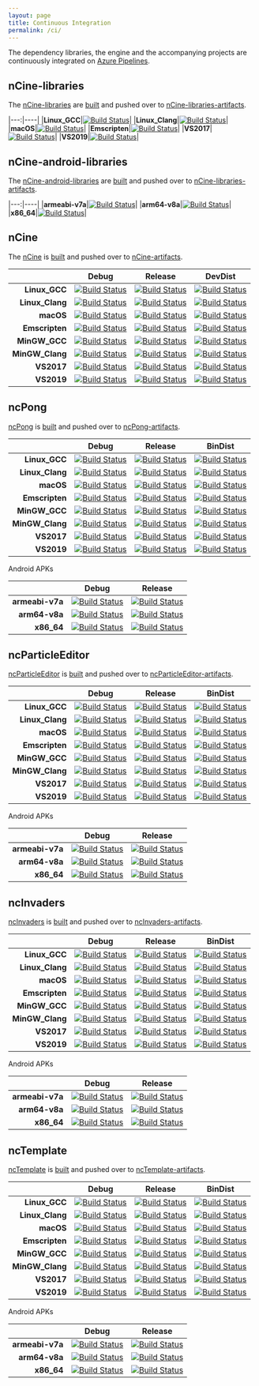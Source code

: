 ```yaml
---
layout: page
title: Continuous Integration
permalink: /ci/
---
```


The dependency libraries, the engine and the accompanying projects are continuously integrated on [Azure Pipelines](https://dev.azure.com/encelo/nCine/).

## nCine-libraries

The [nCine-libraries](https://github.com/nCine/nCine-libraries) are [built](https://dev.azure.com/encelo/nCine/_build?definitionId=1) and pushed over to [nCine-libraries-artifacts](https://github.com/nCine/nCine-libraries-artifacts).

|---:|----|
|**Linux_GCC**|[![Build Status](https://dev.azure.com/encelo/nCine/_apis/build/status/nCine.nCine-libraries?branchName=master&jobName=Linux%2C%20macOS%20and%20Emscripten&configuration=Linux%2C%20macOS%20and%20Emscripten%20Linux%20GCC)](https://dev.azure.com/encelo/nCine/_build/latest?definitionId=1&branchName=master)|
|**Linux_Clang**|[![Build Status](https://dev.azure.com/encelo/nCine/_apis/build/status/nCine.nCine-libraries?branchName=master&jobName=Linux%2C%20macOS%20and%20Emscripten&configuration=Linux%2C%20macOS%20and%20Emscripten%20Linux%20Clang)](https://dev.azure.com/encelo/nCine/_build/latest?definitionId=1&branchName=master)|
|**macOS**|[![Build Status](https://dev.azure.com/encelo/nCine/_apis/build/status/nCine.nCine-libraries?branchName=master&jobName=Linux%2C%20macOS%20and%20Emscripten&configuration=Linux%2C%20macOS%20and%20Emscripten%20macOS)](https://dev.azure.com/encelo/nCine/_build/latest?definitionId=1&branchName=master)|
|**Emscripten**|[![Build Status](https://dev.azure.com/encelo/nCine/_apis/build/status/nCine.nCine-libraries?branchName=master&jobName=Linux%2C%20macOS%20and%20Emscripten&configuration=Linux%2C%20macOS%20and%20Emscripten%20Emscripten)](https://dev.azure.com/encelo/nCine/_build/latest?definitionId=1&branchName=master)|
|**VS2017**|[![Build Status](https://dev.azure.com/encelo/nCine/_apis/build/status/nCine.nCine-libraries?branchName=master&jobName=Windows&configuration=Windows%20VS2017)](https://dev.azure.com/encelo/nCine/_build/latest?definitionId=1&branchName=master)|
|**VS2019**|[![Build Status](https://dev.azure.com/encelo/nCine/_apis/build/status/nCine.nCine-libraries?branchName=master&jobName=Windows&configuration=Windows%20VS2019)](https://dev.azure.com/encelo/nCine/_build/latest?definitionId=1&branchName=master)|

## nCine-android-libraries

The [nCine-android-libraries](https://github.com/nCine/nCine-android-libraries) are [built](https://dev.azure.com/encelo/nCine/_build?definitionId=2) and pushed over to [nCine-libraries-artifacts](https://github.com/nCine/nCine-libraries-artifacts).

|---:|----|
|**armeabi-v7a**|[![Build Status](https://dev.azure.com/encelo/nCine/_apis/build/status/nCine.nCine-android-libraries?branchName=master&jobName=Job&configuration=Job%20armeabi-v7a)](https://dev.azure.com/encelo/nCine/_build/latest?definitionId=2&branchName=master)|
|**arm64-v8a**|[![Build Status](https://dev.azure.com/encelo/nCine/_apis/build/status/nCine.nCine-android-libraries?branchName=master&jobName=Job&configuration=Job%20arm64-v8a)](https://dev.azure.com/encelo/nCine/_build/latest?definitionId=2&branchName=master)|
|**x86_64**|[![Build Status](https://dev.azure.com/encelo/nCine/_apis/build/status/nCine.nCine-android-libraries?branchName=master&jobName=Job&configuration=Job%20x86_64)](https://dev.azure.com/encelo/nCine/_build/latest?definitionId=2&branchName=master)|

## nCine

The [nCine](https://github.com/nCine/nCine) is [built](https://dev.azure.com/encelo/nCine/_build?definitionId=3) and pushed over to [nCine-artifacts](https://github.com/nCine/nCine-artifacts).

|              |Debug|Release|DevDist|
|-------------:|-----|-------|-------|
|**Linux_GCC**|[![Build Status](https://dev.azure.com/encelo/nCine/_apis/build/status/nCine.nCine?branchName=master&jobName=Linux%20and%20macOS&configuration=Linux%20and%20macOS%20Linux%20GCC%20Debug)](https://dev.azure.com/encelo/nCine/_build/latest?definitionId=3&branchName=master)|[![Build Status](https://dev.azure.com/encelo/nCine/_apis/build/status/nCine.nCine?branchName=master&jobName=Linux%20and%20macOS&configuration=Linux%20and%20macOS%20Linux%20GCC%20Release)](https://dev.azure.com/encelo/nCine/_build/latest?definitionId=3&branchName=master)|[![Build Status](https://dev.azure.com/encelo/nCine/_apis/build/status/nCine.nCine?branchName=master&jobName=Linux%20and%20macOS&configuration=Linux%20and%20macOS%20Linux%20GCC%20Release)](https://dev.azure.com/encelo/nCine/_build/latest?definitionId=3&branchName=master)|
|**Linux_Clang**|[![Build Status](https://dev.azure.com/encelo/nCine/_apis/build/status/nCine.nCine?branchName=master&jobName=Linux%20and%20macOS&configuration=Linux%20and%20macOS%20Linux%20Clang%20Debug)](https://dev.azure.com/encelo/nCine/_build/latest?definitionId=3&branchName=master)|[![Build Status](https://dev.azure.com/encelo/nCine/_apis/build/status/nCine.nCine?branchName=master&jobName=Linux%20and%20macOS&configuration=Linux%20and%20macOS%20Linux%20Clang%20Release)](https://dev.azure.com/encelo/nCine/_build/latest?definitionId=3&branchName=master)|[![Build Status](https://dev.azure.com/encelo/nCine/_apis/build/status/nCine.nCine?branchName=master&jobName=Linux%20and%20macOS&configuration=Linux%20and%20macOS%20Linux%20Clang%20DevDist)](https://dev.azure.com/encelo/nCine/_build/latest?definitionId=3&branchName=master)|
|**macOS**|[![Build Status](https://dev.azure.com/encelo/nCine/_apis/build/status/nCine.nCine?branchName=master&jobName=Linux%20and%20macOS&configuration=Linux%20and%20macOS%20macOS%20Debug)](https://dev.azure.com/encelo/nCine/_build/latest?definitionId=3&branchName=master)|[![Build Status](https://dev.azure.com/encelo/nCine/_apis/build/status/nCine.nCine?branchName=master&jobName=Linux%20and%20macOS&configuration=Linux%20and%20macOS%20macOS%20Release)](https://dev.azure.com/encelo/nCine/_build/latest?definitionId=3&branchName=master)|[![Build Status](https://dev.azure.com/encelo/nCine/_apis/build/status/nCine.nCine?branchName=master&jobName=Linux%20and%20macOS&configuration=Linux%20and%20macOS%20macOS%20DevDist)](https://dev.azure.com/encelo/nCine/_build/latest?definitionId=3&branchName=master)|
|**Emscripten**|[![Build Status](https://dev.azure.com/encelo/nCine/_apis/build/status/nCine.nCine?branchName=develop&jobName=Emscripten&configuration=Emscripten%20Emscripten%20Debug)](https://dev.azure.com/encelo/nCine/_build/latest?definitionId=3&branchName=develop)|[![Build Status](https://dev.azure.com/encelo/nCine/_apis/build/status/nCine.nCine?branchName=develop&jobName=Emscripten&configuration=Emscripten%20Emscripten%20Release)](https://dev.azure.com/encelo/nCine/_build/latest?definitionId=3&branchName=develop)|[![Build Status](https://dev.azure.com/encelo/nCine/_apis/build/status/nCine.nCine?branchName=develop&jobName=Emscripten&configuration=Emscripten%20Emscripten%20DevDist)](https://dev.azure.com/encelo/nCine/_build/latest?definitionId=3&branchName=develop)|
|**MinGW_GCC**|[![Build Status](https://dev.azure.com/encelo/nCine/_apis/build/status/nCine.nCine?branchName=master&jobName=Windows%20and%20MinGW&configuration=Windows%20and%20MinGW%20MinGW%20GCC%20Debug)](https://dev.azure.com/encelo/nCine/_build/latest?definitionId=3&branchName=master)|[![Build Status](https://dev.azure.com/encelo/nCine/_apis/build/status/nCine.nCine?branchName=master&jobName=Windows%20and%20MinGW&configuration=Windows%20and%20MinGW%20MinGW%20GCC%20Release)](https://dev.azure.com/encelo/nCine/_build/latest?definitionId=3&branchName=master)|[![Build Status](https://dev.azure.com/encelo/nCine/_apis/build/status/nCine.nCine?branchName=master&jobName=Windows%20and%20MinGW&configuration=Windows%20and%20MinGW%20MinGW%20GCC%20DevDist)](https://dev.azure.com/encelo/nCine/_build/latest?definitionId=3&branchName=master)|
|**MinGW_Clang**|[![Build Status](https://dev.azure.com/encelo/nCine/_apis/build/status/nCine.nCine?branchName=master&jobName=Windows%20and%20MinGW&configuration=Windows%20and%20MinGW%20MinGW%20Clang%20Debug)](https://dev.azure.com/encelo/nCine/_build/latest?definitionId=3&branchName=master)|[![Build Status](https://dev.azure.com/encelo/nCine/_apis/build/status/nCine.nCine?branchName=master&jobName=Windows%20and%20MinGW&configuration=Windows%20and%20MinGW%20MinGW%20Clang%20Release)](https://dev.azure.com/encelo/nCine/_build/latest?definitionId=3&branchName=master)|[![Build Status](https://dev.azure.com/encelo/nCine/_apis/build/status/nCine.nCine?branchName=master&jobName=Windows%20and%20MinGW&configuration=Windows%20and%20MinGW%20MinGW%20Clang%20DevDist)](https://dev.azure.com/encelo/nCine/_build/latest?definitionId=3&branchName=master)|
|**VS2017**|[![Build Status](https://dev.azure.com/encelo/nCine/_apis/build/status/nCine.nCine?branchName=master&jobName=Windows%20and%20MinGW&configuration=Windows%20and%20MinGW%20VS2017%20Debug)](https://dev.azure.com/encelo/nCine/_build/latest?definitionId=3&branchName=master)|[![Build Status](https://dev.azure.com/encelo/nCine/_apis/build/status/nCine.nCine?branchName=master&jobName=Windows%20and%20MinGW&configuration=Windows%20and%20MinGW%20VS2017%20Release)](https://dev.azure.com/encelo/nCine/_build/latest?definitionId=3&branchName=master)|[![Build Status](https://dev.azure.com/encelo/nCine/_apis/build/status/nCine.nCine?branchName=master&jobName=Windows%20and%20MinGW&configuration=Windows%20and%20MinGW%20VS2017%20DevDist)](https://dev.azure.com/encelo/nCine/_build/latest?definitionId=3&branchName=master)|
|**VS2019**|[![Build Status](https://dev.azure.com/encelo/nCine/_apis/build/status/nCine.nCine?branchName=master&jobName=Windows%20and%20MinGW&configuration=Windows%20and%20MinGW%20VS2019%20Debug)](https://dev.azure.com/encelo/nCine/_build/latest?definitionId=3&branchName=master)|[![Build Status](https://dev.azure.com/encelo/nCine/_apis/build/status/nCine.nCine?branchName=master&jobName=Windows%20and%20MinGW&configuration=Windows%20and%20MinGW%20VS2019%20Release)](https://dev.azure.com/encelo/nCine/_build/latest?definitionId=3&branchName=master)|[![Build Status](https://dev.azure.com/encelo/nCine/_apis/build/status/nCine.nCine?branchName=master&jobName=Windows%20and%20MinGW&configuration=Windows%20and%20MinGW%20VS2019%20DevDist)](https://dev.azure.com/encelo/nCine/_build/latest?definitionId=3&branchName=master)|

## ncPong

[ncPong](https://github.com/nCine/ncPong) is [built](https://dev.azure.com/encelo/nCine/_build?definitionId=4) and pushed over to [ncPong-artifacts](https://github.com/nCine/ncPong-artifacts).

|              |Debug|Release|BinDist|
|-------------:|-----|-------|-------|
|**Linux_GCC**|[![Build Status](https://dev.azure.com/encelo/nCine/_apis/build/status/nCine.ncPong?branchName=master&jobName=Linux%20and%20macOS&configuration=Linux%20and%20macOS%20Linux%20GCC%20Debug)](https://dev.azure.com/encelo/nCine/_build/latest?definitionId=4&branchName=master)|[![Build Status](https://dev.azure.com/encelo/nCine/_apis/build/status/nCine.ncPong?branchName=master&jobName=Linux%20and%20macOS&configuration=Linux%20and%20macOS%20Linux%20GCC%20Release)](https://dev.azure.com/encelo/nCine/_build/latest?definitionId=4&branchName=master)|[![Build Status](https://dev.azure.com/encelo/nCine/_apis/build/status/nCine.ncPong?branchName=master&jobName=Linux%20and%20macOS&configuration=Linux%20and%20macOS%20Linux%20GCC%20BinDist)](https://dev.azure.com/encelo/nCine/_build/latest?definitionId=4&branchName=master)|
|**Linux_Clang**|[![Build Status](https://dev.azure.com/encelo/nCine/_apis/build/status/nCine.ncPong?branchName=master&jobName=Linux%20and%20macOS&configuration=Linux%20and%20macOS%20Linux%20Clang%20Debug)](https://dev.azure.com/encelo/nCine/_build/latest?definitionId=4&branchName=master)|[![Build Status](https://dev.azure.com/encelo/nCine/_apis/build/status/nCine.ncPong?branchName=master&jobName=Linux%20and%20macOS&configuration=Linux%20and%20macOS%20Linux%20Clang%20Release)](https://dev.azure.com/encelo/nCine/_build/latest?definitionId=4&branchName=master)|[![Build Status](https://dev.azure.com/encelo/nCine/_apis/build/status/nCine.ncPong?branchName=master&jobName=Linux%20and%20macOS&configuration=Linux%20and%20macOS%20Linux%20Clang%20BinDist)](https://dev.azure.com/encelo/nCine/_build/latest?definitionId=4&branchName=master)|
|**macOS**|[![Build Status](https://dev.azure.com/encelo/nCine/_apis/build/status/nCine.ncPong?branchName=master&jobName=Linux%20and%20macOS&configuration=Linux%20and%20macOS%20macOS%20Debug)](https://dev.azure.com/encelo/nCine/_build/latest?definitionId=4&branchName=master)|[![Build Status](https://dev.azure.com/encelo/nCine/_apis/build/status/nCine.ncPong?branchName=master&jobName=Linux%20and%20macOS&configuration=Linux%20and%20macOS%20macOS%20Release)](https://dev.azure.com/encelo/nCine/_build/latest?definitionId=4&branchName=master)|[![Build Status](https://dev.azure.com/encelo/nCine/_apis/build/status/nCine.ncPong?branchName=master&jobName=Linux%20and%20macOS&configuration=Linux%20and%20macOS%20macOS%20BinDist)](https://dev.azure.com/encelo/nCine/_build/latest?definitionId=4&branchName=master)|
|**Emscripten**|[![Build Status](https://dev.azure.com/encelo/nCine/_apis/build/status/nCine.ncPong?branchName=master&jobName=Emscripten&configuration=Emscripten%20Emscripten%20Debug)](https://dev.azure.com/encelo/nCine/_build/latest?definitionId=4&branchName=master)|[![Build Status](https://dev.azure.com/encelo/nCine/_apis/build/status/nCine.ncPong?branchName=master&jobName=Emscripten&configuration=Emscripten%20Emscripten%20Release)](https://dev.azure.com/encelo/nCine/_build/latest?definitionId=4&branchName=master)|[![Build Status](https://dev.azure.com/encelo/nCine/_apis/build/status/nCine.ncPong?branchName=master&jobName=Emscripten&configuration=Emscripten%20Emscripten%20BinDist)](https://dev.azure.com/encelo/nCine/_build/latest?definitionId=4&branchName=master)|
|**MinGW_GCC**|[![Build Status](https://dev.azure.com/encelo/nCine/_apis/build/status/nCine.ncPong?branchName=master&jobName=Windows%20and%20MinGW&configuration=Windows%20and%20MinGW%20MinGW%20GCC%20Debug)](https://dev.azure.com/encelo/nCine/_build/latest?definitionId=4&branchName=master)|[![Build Status](https://dev.azure.com/encelo/nCine/_apis/build/status/nCine.ncPong?branchName=master&jobName=Windows%20and%20MinGW&configuration=Windows%20and%20MinGW%20MinGW%20GCC%20Release)](https://dev.azure.com/encelo/nCine/_build/latest?definitionId=4&branchName=master)|[![Build Status](https://dev.azure.com/encelo/nCine/_apis/build/status/nCine.ncPong?branchName=master&jobName=Windows%20and%20MinGW&configuration=Windows%20and%20MinGW%20MinGW%20GCC%20BinDist)](https://dev.azure.com/encelo/nCine/_build/latest?definitionId=4&branchName=master)|
|**MinGW_Clang**|[![Build Status](https://dev.azure.com/encelo/nCine/_apis/build/status/nCine.ncPong?branchName=master&jobName=Windows%20and%20MinGW&configuration=Windows%20and%20MinGW%20MinGW%20Clang%20Debug)](https://dev.azure.com/encelo/nCine/_build/latest?definitionId=4&branchName=master)|[![Build Status](https://dev.azure.com/encelo/nCine/_apis/build/status/nCine.ncPong?branchName=master&jobName=Windows%20and%20MinGW&configuration=Windows%20and%20MinGW%20MinGW%20Clang%20Release)](https://dev.azure.com/encelo/nCine/_build/latest?definitionId=4&branchName=master)|[![Build Status](https://dev.azure.com/encelo/nCine/_apis/build/status/nCine.ncPong?branchName=master&jobName=Windows%20and%20MinGW&configuration=Windows%20and%20MinGW%20MinGW%20Clang%20BinDist)](https://dev.azure.com/encelo/nCine/_build/latest?definitionId=4&branchName=master)|
|**VS2017**|[![Build Status](https://dev.azure.com/encelo/nCine/_apis/build/status/nCine.ncPong?branchName=master&jobName=Windows%20and%20MinGW&configuration=Windows%20and%20MinGW%20VS2017%20Debug)](https://dev.azure.com/encelo/nCine/_build/latest?definitionId=4&branchName=master)|[![Build Status](https://dev.azure.com/encelo/nCine/_apis/build/status/nCine.ncPong?branchName=master&jobName=Windows%20and%20MinGW&configuration=Windows%20and%20MinGW%20VS2017%20Release)](https://dev.azure.com/encelo/nCine/_build/latest?definitionId=4&branchName=master)|[![Build Status](https://dev.azure.com/encelo/nCine/_apis/build/status/nCine.ncPong?branchName=master&jobName=Windows%20and%20MinGW&configuration=Windows%20and%20MinGW%20VS2017%20BinDist)](https://dev.azure.com/encelo/nCine/_build/latest?definitionId=4&branchName=master)|
|**VS2019**|[![Build Status](https://dev.azure.com/encelo/nCine/_apis/build/status/nCine.ncPong?branchName=master&jobName=Windows%20and%20MinGW&configuration=Windows%20and%20MinGW%20VS2019%20Debug)](https://dev.azure.com/encelo/nCine/_build/latest?definitionId=4&branchName=master)|[![Build Status](https://dev.azure.com/encelo/nCine/_apis/build/status/nCine.ncPong?branchName=master&jobName=Windows%20and%20MinGW&configuration=Windows%20and%20MinGW%20VS2019%20Release)](https://dev.azure.com/encelo/nCine/_build/latest?definitionId=4&branchName=master)|[![Build Status](https://dev.azure.com/encelo/nCine/_apis/build/status/nCine.ncPong?branchName=master&jobName=Windows%20and%20MinGW&configuration=Windows%20and%20MinGW%20VS2019%20BinDist)](https://dev.azure.com/encelo/nCine/_build/latest?definitionId=4&branchName=master)|

Android APKs

|    |Debug|Release|
|---:|-----|-------|
|**armeabi-v7a**|[![Build Status](https://dev.azure.com/encelo/nCine/_apis/build/status/nCine.ncPong?branchName=master&jobName=Android&configuration=Android%20Debug%20armeabi-v7a)](https://dev.azure.com/encelo/nCine/_build/latest?definitionId=4&branchName=master)|[![Build Status](https://dev.azure.com/encelo/nCine/_apis/build/status/nCine.ncPong?branchName=master&jobName=Android&configuration=Android%20Release%20armeabi-v7a)](https://dev.azure.com/encelo/nCine/_build/latest?definitionId=4&branchName=master)|
|**arm64-v8a**|[![Build Status](https://dev.azure.com/encelo/nCine/_apis/build/status/nCine.ncPong?branchName=master&jobName=Android&configuration=Android%20Debug%20arm64-v8a)](https://dev.azure.com/encelo/nCine/_build/latest?definitionId=4&branchName=master)|[![Build Status](https://dev.azure.com/encelo/nCine/_apis/build/status/nCine.ncPong?branchName=master&jobName=Android&configuration=Android%20Release%20arm64-v8a)](https://dev.azure.com/encelo/nCine/_build/latest?definitionId=4&branchName=master)|
|**x86_64**|[![Build Status](https://dev.azure.com/encelo/nCine/_apis/build/status/nCine.ncPong?branchName=master&jobName=Android&configuration=Android%20Debug%20x86_64)](https://dev.azure.com/encelo/nCine/_build/latest?definitionId=4&branchName=master)|[![Build Status](https://dev.azure.com/encelo/nCine/_apis/build/status/nCine.ncPong?branchName=master&jobName=Android&configuration=Android%20Release%20x86_64)](https://dev.azure.com/encelo/nCine/_build/latest?definitionId=4&branchName=master)|

## ncParticleEditor

[ncParticleEditor](https://github.com/nCine/ncParticleEditor) is [built](https://dev.azure.com/encelo/nCine/_build?definitionId=5) and pushed over to [ncParticleEditor-artifacts](https://github.com/nCine/ncParticleEditor-artifacts).

|              |Debug|Release|BinDist|
|-------------:|-----|-------|-------|
|**Linux_GCC**|[![Build Status](https://dev.azure.com/encelo/nCine/_apis/build/status/nCine.ncParticleEditor?branchName=master&jobName=Linux%20and%20macOS&configuration=Linux%20and%20macOS%20Linux%20GCC%20Debug)](https://dev.azure.com/encelo/nCine/_build/latest?definitionId=5&branchName=master)|[![Build Status](https://dev.azure.com/encelo/nCine/_apis/build/status/nCine.ncParticleEditor?branchName=master&jobName=Linux%20and%20macOS&configuration=Linux%20and%20macOS%20Linux%20GCC%20Release)](https://dev.azure.com/encelo/nCine/_build/latest?definitionId=5&branchName=master)|[![Build Status](https://dev.azure.com/encelo/nCine/_apis/build/status/nCine.ncParticleEditor?branchName=master&jobName=Linux%20and%20macOS&configuration=Linux%20and%20macOS%20Linux%20GCC%20BinDist)](https://dev.azure.com/encelo/nCine/_build/latest?definitionId=5&branchName=master)|
|**Linux_Clang**|[![Build Status](https://dev.azure.com/encelo/nCine/_apis/build/status/nCine.ncParticleEditor?branchName=master&jobName=Linux%20and%20macOS&configuration=Linux%20and%20macOS%20Linux%20Clang%20Debug)](https://dev.azure.com/encelo/nCine/_build/latest?definitionId=5&branchName=master)|[![Build Status](https://dev.azure.com/encelo/nCine/_apis/build/status/nCine.ncParticleEditor?branchName=master&jobName=Linux%20and%20macOS&configuration=Linux%20and%20macOS%20Linux%20Clang%20Release)](https://dev.azure.com/encelo/nCine/_build/latest?definitionId=5&branchName=master)|[![Build Status](https://dev.azure.com/encelo/nCine/_apis/build/status/nCine.ncParticleEditor?branchName=master&jobName=Linux%20and%20macOS&configuration=Linux%20and%20macOS%20Linux%20Clang%20BinDist)](https://dev.azure.com/encelo/nCine/_build/latest?definitionId=5&branchName=master)|
|**macOS**|[![Build Status](https://dev.azure.com/encelo/nCine/_apis/build/status/nCine.ncParticleEditor?branchName=master&jobName=Linux%20and%20macOS&configuration=Linux%20and%20macOS%20macOS%20Debug)](https://dev.azure.com/encelo/nCine/_build/latest?definitionId=5&branchName=master)|[![Build Status](https://dev.azure.com/encelo/nCine/_apis/build/status/nCine.ncParticleEditor?branchName=master&jobName=Linux%20and%20macOS&configuration=Linux%20and%20macOS%20macOS%20Release)](https://dev.azure.com/encelo/nCine/_build/latest?definitionId=5&branchName=master)|[![Build Status](https://dev.azure.com/encelo/nCine/_apis/build/status/nCine.ncParticleEditor?branchName=master&jobName=Linux%20and%20macOS&configuration=Linux%20and%20macOS%20macOS%20BinDist)](https://dev.azure.com/encelo/nCine/_build/latest?definitionId=5&branchName=master)|
|**Emscripten**|[![Build Status](https://dev.azure.com/encelo/nCine/_apis/build/status/nCine.ncParticleEditor?branchName=develop&jobName=Emscripten&configuration=Emscripten%20Emscripten%20Debug)](https://dev.azure.com/encelo/nCine/_build/latest?definitionId=5&branchName=develop)|[![Build Status](https://dev.azure.com/encelo/nCine/_apis/build/status/nCine.ncParticleEditor?branchName=develop&jobName=Emscripten&configuration=Emscripten%20Emscripten%20Release)](https://dev.azure.com/encelo/nCine/_build/latest?definitionId=5&branchName=develop)|[![Build Status](https://dev.azure.com/encelo/nCine/_apis/build/status/nCine.ncParticleEditor?branchName=develop&jobName=Emscripten&configuration=Emscripten%20Emscripten%20BinDist)](https://dev.azure.com/encelo/nCine/_build/latest?definitionId=5&branchName=develop)|
|**MinGW_GCC**|[![Build Status](https://dev.azure.com/encelo/nCine/_apis/build/status/nCine.ncParticleEditor?branchName=master&jobName=Windows%20and%20MinGW&configuration=Windows%20and%20MinGW%20MinGW%20GCC%20Debug)](https://dev.azure.com/encelo/nCine/_build/latest?definitionId=5&branchName=master)|[![Build Status](https://dev.azure.com/encelo/nCine/_apis/build/status/nCine.ncParticleEditor?branchName=master&jobName=Windows%20and%20MinGW&configuration=Windows%20and%20MinGW%20MinGW%20GCC%20Release)](https://dev.azure.com/encelo/nCine/_build/latest?definitionId=5&branchName=master)|[![Build Status](https://dev.azure.com/encelo/nCine/_apis/build/status/nCine.ncParticleEditor?branchName=master&jobName=Windows%20and%20MinGW&configuration=Windows%20and%20MinGW%20MinGW%20GCC%20BinDist)](https://dev.azure.com/encelo/nCine/_build/latest?definitionId=5&branchName=master)|
|**MinGW_Clang**|[![Build Status](https://dev.azure.com/encelo/nCine/_apis/build/status/nCine.ncParticleEditor?branchName=master&jobName=Windows%20and%20MinGW&configuration=Windows%20and%20MinGW%20MinGW%20Clang%20Debug)](https://dev.azure.com/encelo/nCine/_build/latest?definitionId=5&branchName=master)|[![Build Status](https://dev.azure.com/encelo/nCine/_apis/build/status/nCine.ncParticleEditor?branchName=master&jobName=Windows%20and%20MinGW&configuration=Windows%20and%20MinGW%20MinGW%20Clang%20Release)](https://dev.azure.com/encelo/nCine/_build/latest?definitionId=5&branchName=master)|[![Build Status](https://dev.azure.com/encelo/nCine/_apis/build/status/nCine.ncParticleEditor?branchName=master&jobName=Windows%20and%20MinGW&configuration=Windows%20and%20MinGW%20MinGW%20Clang%20BinDist)](https://dev.azure.com/encelo/nCine/_build/latest?definitionId=5&branchName=master)|
|**VS2017**|[![Build Status](https://dev.azure.com/encelo/nCine/_apis/build/status/nCine.ncParticleEditor?branchName=master&jobName=Windows%20and%20MinGW&configuration=Windows%20and%20MinGW%20VS2017%20Debug)](https://dev.azure.com/encelo/nCine/_build/latest?definitionId=5&branchName=master)|[![Build Status](https://dev.azure.com/encelo/nCine/_apis/build/status/nCine.ncParticleEditor?branchName=master&jobName=Windows%20and%20MinGW&configuration=Windows%20and%20MinGW%20VS2017%20Release)](https://dev.azure.com/encelo/nCine/_build/latest?definitionId=5&branchName=master)|[![Build Status](https://dev.azure.com/encelo/nCine/_apis/build/status/nCine.ncParticleEditor?branchName=master&jobName=Windows%20and%20MinGW&configuration=Windows%20and%20MinGW%20VS2017%20BinDist)](https://dev.azure.com/encelo/nCine/_build/latest?definitionId=5&branchName=master)|
|**VS2019**|[![Build Status](https://dev.azure.com/encelo/nCine/_apis/build/status/nCine.ncParticleEditor?branchName=master&jobName=Windows%20and%20MinGW&configuration=Windows%20and%20MinGW%20VS2019%20Debug)](https://dev.azure.com/encelo/nCine/_build/latest?definitionId=5&branchName=master)|[![Build Status](https://dev.azure.com/encelo/nCine/_apis/build/status/nCine.ncParticleEditor?branchName=master&jobName=Windows%20and%20MinGW&configuration=Windows%20and%20MinGW%20VS2019%20Release)](https://dev.azure.com/encelo/nCine/_build/latest?definitionId=5&branchName=master)|[![Build Status](https://dev.azure.com/encelo/nCine/_apis/build/status/nCine.ncParticleEditor?branchName=master&jobName=Windows%20and%20MinGW&configuration=Windows%20and%20MinGW%20VS2019%20BinDist)](https://dev.azure.com/encelo/nCine/_build/latest?definitionId=5&branchName=master)|

Android APKs

|    |Debug|Release|
|---:|-----|-------|
|**armeabi-v7a**|[![Build Status](https://dev.azure.com/encelo/nCine/_apis/build/status/nCine.ncParticleEditor?branchName=master&jobName=Android&configuration=Android%20Debug%20armeabi-v7a)](https://dev.azure.com/encelo/nCine/_build/latest?definitionId=5&branchName=master)|[![Build Status](https://dev.azure.com/encelo/nCine/_apis/build/status/nCine.ncParticleEditor?branchName=master&jobName=Android&configuration=Android%20Release%20armeabi-v7a)](https://dev.azure.com/encelo/nCine/_build/latest?definitionId=5&branchName=master)|
|**arm64-v8a**|[![Build Status](https://dev.azure.com/encelo/nCine/_apis/build/status/nCine.ncParticleEditor?branchName=master&jobName=Android&configuration=Android%20Debug%20arm64-v8a)](https://dev.azure.com/encelo/nCine/_build/latest?definitionId=5&branchName=master)|[![Build Status](https://dev.azure.com/encelo/nCine/_apis/build/status/nCine.ncParticleEditor?branchName=master&jobName=Android&configuration=Android%20Release%20arm64-v8a)](https://dev.azure.com/encelo/nCine/_build/latest?definitionId=5&branchName=master)|
|**x86_64**|[![Build Status](https://dev.azure.com/encelo/nCine/_apis/build/status/nCine.ncParticleEditor?branchName=master&jobName=Android&configuration=Android%20Debug%20x86_64)](https://dev.azure.com/encelo/nCine/_build/latest?definitionId=5&branchName=master)|[![Build Status](https://dev.azure.com/encelo/nCine/_apis/build/status/nCine.ncParticleEditor?branchName=master&jobName=Android&configuration=Android%20Release%20x86_64)](https://dev.azure.com/encelo/nCine/_build/latest?definitionId=5&branchName=master)|

## ncInvaders

[ncInvaders](https://github.com/nCine/ncInvaders) is [built](https://dev.azure.com/encelo/nCine/_build?definitionId=6) and pushed over to [ncInvaders-artifacts](https://github.com/nCine/ncInvaders-artifacts).

|              |Debug|Release|BinDist|
|-------------:|-----|-------|-------|
|**Linux_GCC**|[![Build Status](https://dev.azure.com/encelo/nCine/_apis/build/status/nCine.ncInvaders?branchName=master&jobName=Linux%20and%20macOS&configuration=Linux%20and%20macOS%20Linux%20GCC%20Debug)](https://dev.azure.com/encelo/nCine/_build/latest?definitionId=6&branchName=master)|[![Build Status](https://dev.azure.com/encelo/nCine/_apis/build/status/nCine.ncInvaders?branchName=master&jobName=Linux%20and%20macOS&configuration=Linux%20and%20macOS%20Linux%20GCC%20Release)](https://dev.azure.com/encelo/nCine/_build/latest?definitionId=6&branchName=master)|[![Build Status](https://dev.azure.com/encelo/nCine/_apis/build/status/nCine.ncInvaders?branchName=master&jobName=Linux%20and%20macOS&configuration=Linux%20and%20macOS%20Linux%20GCC%20BinDist)](https://dev.azure.com/encelo/nCine/_build/latest?definitionId=6&branchName=master)|
|**Linux_Clang**|[![Build Status](https://dev.azure.com/encelo/nCine/_apis/build/status/nCine.ncInvaders?branchName=master&jobName=Linux%20and%20macOS&configuration=Linux%20and%20macOS%20Linux%20Clang%20Debug)](https://dev.azure.com/encelo/nCine/_build/latest?definitionId=6&branchName=master)|[![Build Status](https://dev.azure.com/encelo/nCine/_apis/build/status/nCine.ncInvaders?branchName=master&jobName=Linux%20and%20macOS&configuration=Linux%20and%20macOS%20Linux%20Clang%20Release)](https://dev.azure.com/encelo/nCine/_build/latest?definitionId=6&branchName=master)|[![Build Status](https://dev.azure.com/encelo/nCine/_apis/build/status/nCine.ncInvaders?branchName=master&jobName=Linux%20and%20macOS&configuration=Linux%20and%20macOS%20Linux%20Clang%20BinDist)](https://dev.azure.com/encelo/nCine/_build/latest?definitionId=6&branchName=master)|
|**macOS**|[![Build Status](https://dev.azure.com/encelo/nCine/_apis/build/status/nCine.ncInvaders?branchName=master&jobName=Linux%20and%20macOS&configuration=Linux%20and%20macOS%20macOS%20Debug)](https://dev.azure.com/encelo/nCine/_build/latest?definitionId=6&branchName=master)|[![Build Status](https://dev.azure.com/encelo/nCine/_apis/build/status/nCine.ncInvaders?branchName=master&jobName=Linux%20and%20macOS&configuration=Linux%20and%20macOS%20macOS%20Release)](https://dev.azure.com/encelo/nCine/_build/latest?definitionId=6&branchName=master)|[![Build Status](https://dev.azure.com/encelo/nCine/_apis/build/status/nCine.ncInvaders?branchName=master&jobName=Linux%20and%20macOS&configuration=Linux%20and%20macOS%20macOS%20BinDist)](https://dev.azure.com/encelo/nCine/_build/latest?definitionId=6&branchName=master)|
|**Emscripten**|[![Build Status](https://dev.azure.com/encelo/nCine/_apis/build/status/nCine.ncInvaders?branchName=master&jobName=Emscripten&configuration=Emscripten%20Emscripten%20Debug)](https://dev.azure.com/encelo/nCine/_build/latest?definitionId=6&branchName=master)|[![Build Status](https://dev.azure.com/encelo/nCine/_apis/build/status/nCine.ncInvaders?branchName=master&jobName=Emscripten&configuration=Emscripten%20Emscripten%20Release)](https://dev.azure.com/encelo/nCine/_build/latest?definitionId=6&branchName=master)|[![Build Status](https://dev.azure.com/encelo/nCine/_apis/build/status/nCine.ncInvaders?branchName=master&jobName=Emscripten&configuration=Emscripten%20Emscripten%20BinDist)](https://dev.azure.com/encelo/nCine/_build/latest?definitionId=6&branchName=master)|
|**MinGW_GCC**|[![Build Status](https://dev.azure.com/encelo/nCine/_apis/build/status/nCine.ncInvaders?branchName=master&jobName=Windows%20and%20MinGW&configuration=Windows%20and%20MinGW%20MinGW%20GCC%20Debug)](https://dev.azure.com/encelo/nCine/_build/latest?definitionId=6&branchName=master)|[![Build Status](https://dev.azure.com/encelo/nCine/_apis/build/status/nCine.ncInvaders?branchName=master&jobName=Windows%20and%20MinGW&configuration=Windows%20and%20MinGW%20MinGW%20GCC%20Release)](https://dev.azure.com/encelo/nCine/_build/latest?definitionId=6&branchName=master)|[![Build Status](https://dev.azure.com/encelo/nCine/_apis/build/status/nCine.ncInvaders?branchName=master&jobName=Windows%20and%20MinGW&configuration=Windows%20and%20MinGW%20MinGW%20GCC%20BinDist)](https://dev.azure.com/encelo/nCine/_build/latest?definitionId=6&branchName=master)|
|**MinGW_Clang**|[![Build Status](https://dev.azure.com/encelo/nCine/_apis/build/status/nCine.ncInvaders?branchName=master&jobName=Windows%20and%20MinGW&configuration=Windows%20and%20MinGW%20MinGW%20Clang%20Debug)](https://dev.azure.com/encelo/nCine/_build/latest?definitionId=6&branchName=master)|[![Build Status](https://dev.azure.com/encelo/nCine/_apis/build/status/nCine.ncInvaders?branchName=master&jobName=Windows%20and%20MinGW&configuration=Windows%20and%20MinGW%20MinGW%20Clang%20Release)](https://dev.azure.com/encelo/nCine/_build/latest?definitionId=6&branchName=master)|[![Build Status](https://dev.azure.com/encelo/nCine/_apis/build/status/nCine.ncInvaders?branchName=master&jobName=Windows%20and%20MinGW&configuration=Windows%20and%20MinGW%20MinGW%20Clang%20BinDist)](https://dev.azure.com/encelo/nCine/_build/latest?definitionId=6&branchName=master)|
|**VS2017**|[![Build Status](https://dev.azure.com/encelo/nCine/_apis/build/status/nCine.ncInvaders?branchName=master&jobName=Windows%20and%20MinGW&configuration=Windows%20and%20MinGW%20VS2017%20Debug)](https://dev.azure.com/encelo/nCine/_build/latest?definitionId=6&branchName=master)|[![Build Status](https://dev.azure.com/encelo/nCine/_apis/build/status/nCine.ncInvaders?branchName=master&jobName=Windows%20and%20MinGW&configuration=Windows%20and%20MinGW%20VS2017%20Release)](https://dev.azure.com/encelo/nCine/_build/latest?definitionId=6&branchName=master)|[![Build Status](https://dev.azure.com/encelo/nCine/_apis/build/status/nCine.ncInvaders?branchName=master&jobName=Windows%20and%20MinGW&configuration=Windows%20and%20MinGW%20VS2017%20BinDist)](https://dev.azure.com/encelo/nCine/_build/latest?definitionId=6&branchName=master)|
|**VS2019**|[![Build Status](https://dev.azure.com/encelo/nCine/_apis/build/status/nCine.ncInvaders?branchName=master&jobName=Windows%20and%20MinGW&configuration=Windows%20and%20MinGW%20VS2019%20Debug)](https://dev.azure.com/encelo/nCine/_build/latest?definitionId=6&branchName=master)|[![Build Status](https://dev.azure.com/encelo/nCine/_apis/build/status/nCine.ncInvaders?branchName=master&jobName=Windows%20and%20MinGW&configuration=Windows%20and%20MinGW%20VS2019%20Release)](https://dev.azure.com/encelo/nCine/_build/latest?definitionId=6&branchName=master)|[![Build Status](https://dev.azure.com/encelo/nCine/_apis/build/status/nCine.ncInvaders?branchName=master&jobName=Windows%20and%20MinGW&configuration=Windows%20and%20MinGW%20VS2019%20BinDist)](https://dev.azure.com/encelo/nCine/_build/latest?definitionId=6&branchName=master)|

Android APKs

|    |Debug|Release|
|---:|-----|-------|
|**armeabi-v7a**|[![Build Status](https://dev.azure.com/encelo/nCine/_apis/build/status/nCine.ncInvaders?branchName=master&jobName=Android&configuration=Android%20Debug%20armeabi-v7a)](https://dev.azure.com/encelo/nCine/_build/latest?definitionId=6&branchName=master)|[![Build Status](https://dev.azure.com/encelo/nCine/_apis/build/status/nCine.ncInvaders?branchName=master&jobName=Android&configuration=Android%20Release%20armeabi-v7a)](https://dev.azure.com/encelo/nCine/_build/latest?definitionId=6&branchName=master)|
|**arm64-v8a**|[![Build Status](https://dev.azure.com/encelo/nCine/_apis/build/status/nCine.ncInvaders?branchName=master&jobName=Android&configuration=Android%20Debug%20arm64-v8a)](https://dev.azure.com/encelo/nCine/_build/latest?definitionId=6&branchName=master)|[![Build Status](https://dev.azure.com/encelo/nCine/_apis/build/status/nCine.ncInvaders?branchName=master&jobName=Android&configuration=Android%20Release%20arm64-v8a)](https://dev.azure.com/encelo/nCine/_build/latest?definitionId=6&branchName=master)|
|**x86_64**|[![Build Status](https://dev.azure.com/encelo/nCine/_apis/build/status/nCine.ncInvaders?branchName=master&jobName=Android&configuration=Android%20Debug%20x86_64)](https://dev.azure.com/encelo/nCine/_build/latest?definitionId=6&branchName=master)|[![Build Status](https://dev.azure.com/encelo/nCine/_apis/build/status/nCine.ncInvaders?branchName=master&jobName=Android&configuration=Android%20Release%20x86_64)](https://dev.azure.com/encelo/nCine/_build/latest?definitionId=6&branchName=master)|

## ncTemplate

[ncTemplate](https://github.com/nCine/ncTemplate) is [built](https://dev.azure.com/encelo/nCine/_build?definitionId=7) and pushed over to [ncTemplate-artifacts](https://github.com/nCine/ncTemplate-artifacts).

|              |Debug|Release|BinDist|
|-------------:|-----|-------|-------|
|**Linux_GCC**|[![Build Status](https://dev.azure.com/encelo/nCine/_apis/build/status/nCine.ncTemplate?branchName=master&jobName=Linux%20and%20macOS&configuration=Linux%20and%20macOS%20Linux%20GCC%20Debug)](https://dev.azure.com/encelo/nCine/_build/latest?definitionId=7&branchName=master)|[![Build Status](https://dev.azure.com/encelo/nCine/_apis/build/status/nCine.ncTemplate?branchName=master&jobName=Linux%20and%20macOS&configuration=Linux%20and%20macOS%20Linux%20GCC%20Release)](https://dev.azure.com/encelo/nCine/_build/latest?definitionId=7&branchName=master)|[![Build Status](https://dev.azure.com/encelo/nCine/_apis/build/status/nCine.ncTemplate?branchName=master&jobName=Linux%20and%20macOS&configuration=Linux%20and%20macOS%20Linux%20GCC%20BinDist)](https://dev.azure.com/encelo/nCine/_build/latest?definitionId=7&branchName=master)|
|**Linux_Clang**|[![Build Status](https://dev.azure.com/encelo/nCine/_apis/build/status/nCine.ncTemplate?branchName=master&jobName=Linux%20and%20macOS&configuration=Linux%20and%20macOS%20Linux%20Clang%20Debug)](https://dev.azure.com/encelo/nCine/_build/latest?definitionId=7&branchName=master)|[![Build Status](https://dev.azure.com/encelo/nCine/_apis/build/status/nCine.ncTemplate?branchName=master&jobName=Linux%20and%20macOS&configuration=Linux%20and%20macOS%20Linux%20Clang%20Release)](https://dev.azure.com/encelo/nCine/_build/latest?definitionId=7&branchName=master)|[![Build Status](https://dev.azure.com/encelo/nCine/_apis/build/status/nCine.ncTemplate?branchName=master&jobName=Linux%20and%20macOS&configuration=Linux%20and%20macOS%20Linux%20Clang%20BinDist)](https://dev.azure.com/encelo/nCine/_build/latest?definitionId=7&branchName=master)|
|**macOS**|[![Build Status](https://dev.azure.com/encelo/nCine/_apis/build/status/nCine.ncTemplate?branchName=master&jobName=Linux%20and%20macOS&configuration=Linux%20and%20macOS%20macOS%20Debug)](https://dev.azure.com/encelo/nCine/_build/latest?definitionId=7&branchName=master)|[![Build Status](https://dev.azure.com/encelo/nCine/_apis/build/status/nCine.ncTemplate?branchName=master&jobName=Linux%20and%20macOS&configuration=Linux%20and%20macOS%20macOS%20Release)](https://dev.azure.com/encelo/nCine/_build/latest?definitionId=7&branchName=master)|[![Build Status](https://dev.azure.com/encelo/nCine/_apis/build/status/nCine.ncTemplate?branchName=master&jobName=Linux%20and%20macOS&configuration=Linux%20and%20macOS%20macOS%20BinDist)](https://dev.azure.com/encelo/nCine/_build/latest?definitionId=7&branchName=master)|
|**Emscripten**|[![Build Status](https://dev.azure.com/encelo/nCine/_apis/build/status/nCine.ncTemplate?branchName=master&jobName=Emscripten&configuration=Emscripten%20Emscripten%20Debug)](https://dev.azure.com/encelo/nCine/_build/latest?definitionId=7&branchName=master)|[![Build Status](https://dev.azure.com/encelo/nCine/_apis/build/status/nCine.ncTemplate?branchName=master&jobName=Emscripten&configuration=Emscripten%20Emscripten%20Release)](https://dev.azure.com/encelo/nCine/_build/latest?definitionId=7&branchName=master)|[![Build Status](https://dev.azure.com/encelo/nCine/_apis/build/status/nCine.ncTemplate?branchName=master&jobName=Emscripten&configuration=Emscripten%20Emscripten%20BinDist)](https://dev.azure.com/encelo/nCine/_build/latest?definitionId=7&branchName=master)|
|**MinGW_GCC**|[![Build Status](https://dev.azure.com/encelo/nCine/_apis/build/status/nCine.ncTemplate?branchName=master&jobName=Windows%20and%20MinGW&configuration=Windows%20and%20MinGW%20MinGW%20GCC%20Debug)](https://dev.azure.com/encelo/nCine/_build/latest?definitionId=7&branchName=master)|[![Build Status](https://dev.azure.com/encelo/nCine/_apis/build/status/nCine.ncTemplate?branchName=master&jobName=Windows%20and%20MinGW&configuration=Windows%20and%20MinGW%20MinGW%20GCC%20Release)](https://dev.azure.com/encelo/nCine/_build/latest?definitionId=7&branchName=master)|[![Build Status](https://dev.azure.com/encelo/nCine/_apis/build/status/nCine.ncTemplate?branchName=master&jobName=Windows%20and%20MinGW&configuration=Windows%20and%20MinGW%20MinGW%20GCC%20BinDist)](https://dev.azure.com/encelo/nCine/_build/latest?definitionId=7&branchName=master)|
|**MinGW_Clang**|[![Build Status](https://dev.azure.com/encelo/nCine/_apis/build/status/nCine.ncTemplate?branchName=master&jobName=Windows%20and%20MinGW&configuration=Windows%20and%20MinGW%20MinGW%20Clang%20Debug)](https://dev.azure.com/encelo/nCine/_build/latest?definitionId=7&branchName=master)|[![Build Status](https://dev.azure.com/encelo/nCine/_apis/build/status/nCine.ncTemplate?branchName=master&jobName=Windows%20and%20MinGW&configuration=Windows%20and%20MinGW%20MinGW%20Clang%20Release)](https://dev.azure.com/encelo/nCine/_build/latest?definitionId=7&branchName=master)|[![Build Status](https://dev.azure.com/encelo/nCine/_apis/build/status/nCine.ncTemplate?branchName=master&jobName=Windows%20and%20MinGW&configuration=Windows%20and%20MinGW%20MinGW%20Clang%20BinDist)](https://dev.azure.com/encelo/nCine/_build/latest?definitionId=7&branchName=master)|
|**VS2017**|[![Build Status](https://dev.azure.com/encelo/nCine/_apis/build/status/nCine.ncTemplate?branchName=master&jobName=Windows%20and%20MinGW&configuration=Windows%20and%20MinGW%20VS2017%20Debug)](https://dev.azure.com/encelo/nCine/_build/latest?definitionId=7&branchName=master)|[![Build Status](https://dev.azure.com/encelo/nCine/_apis/build/status/nCine.ncTemplate?branchName=master&jobName=Windows%20and%20MinGW&configuration=Windows%20and%20MinGW%20VS2017%20Release)](https://dev.azure.com/encelo/nCine/_build/latest?definitionId=7&branchName=master)|[![Build Status](https://dev.azure.com/encelo/nCine/_apis/build/status/nCine.ncTemplate?branchName=master&jobName=Windows%20and%20MinGW&configuration=Windows%20and%20MinGW%20VS2017%20BinDist)](https://dev.azure.com/encelo/nCine/_build/latest?definitionId=7&branchName=master)|
|**VS2019**|[![Build Status](https://dev.azure.com/encelo/nCine/_apis/build/status/nCine.ncTemplate?branchName=master&jobName=Windows%20and%20MinGW&configuration=Windows%20and%20MinGW%20VS2019%20Debug)](https://dev.azure.com/encelo/nCine/_build/latest?definitionId=7&branchName=master)|[![Build Status](https://dev.azure.com/encelo/nCine/_apis/build/status/nCine.ncTemplate?branchName=master&jobName=Windows%20and%20MinGW&configuration=Windows%20and%20MinGW%20VS2019%20Release)](https://dev.azure.com/encelo/nCine/_build/latest?definitionId=7&branchName=master)|[![Build Status](https://dev.azure.com/encelo/nCine/_apis/build/status/nCine.ncTemplate?branchName=master&jobName=Windows%20and%20MinGW&configuration=Windows%20and%20MinGW%20VS2019%20BinDist)](https://dev.azure.com/encelo/nCine/_build/latest?definitionId=7&branchName=master)|

Android APKs

|    |Debug|Release|
|---:|-----|-------|
|**armeabi-v7a**|[![Build Status](https://dev.azure.com/encelo/nCine/_apis/build/status/nCine.ncTemplate?branchName=master&jobName=Android&configuration=Android%20Debug%20armeabi-v7a)](https://dev.azure.com/encelo/nCine/_build/latest?definitionId=7&branchName=master)|[![Build Status](https://dev.azure.com/encelo/nCine/_apis/build/status/nCine.ncTemplate?branchName=master&jobName=Android&configuration=Android%20Release%20armeabi-v7a)](https://dev.azure.com/encelo/nCine/_build/latest?definitionId=7&branchName=master)|
|**arm64-v8a**|[![Build Status](https://dev.azure.com/encelo/nCine/_apis/build/status/nCine.ncTemplate?branchName=master&jobName=Android&configuration=Android%20Debug%20arm64-v8a)](https://dev.azure.com/encelo/nCine/_build/latest?definitionId=7&branchName=master)|[![Build Status](https://dev.azure.com/encelo/nCine/_apis/build/status/nCine.ncTemplate?branchName=master&jobName=Android&configuration=Android%20Release%20arm64-v8a)](https://dev.azure.com/encelo/nCine/_build/latest?definitionId=7&branchName=master)|
|**x86_64**|[![Build Status](https://dev.azure.com/encelo/nCine/_apis/build/status/nCine.ncTemplate?branchName=master&jobName=Android&configuration=Android%20Debug%20x86_64)](https://dev.azure.com/encelo/nCine/_build/latest?definitionId=7&branchName=master)|[![Build Status](https://dev.azure.com/encelo/nCine/_apis/build/status/nCine.ncTemplate?branchName=master&jobName=Android&configuration=Android%20Release%20x86_64)](https://dev.azure.com/encelo/nCine/_build/latest?definitionId=7&branchName=master)|
